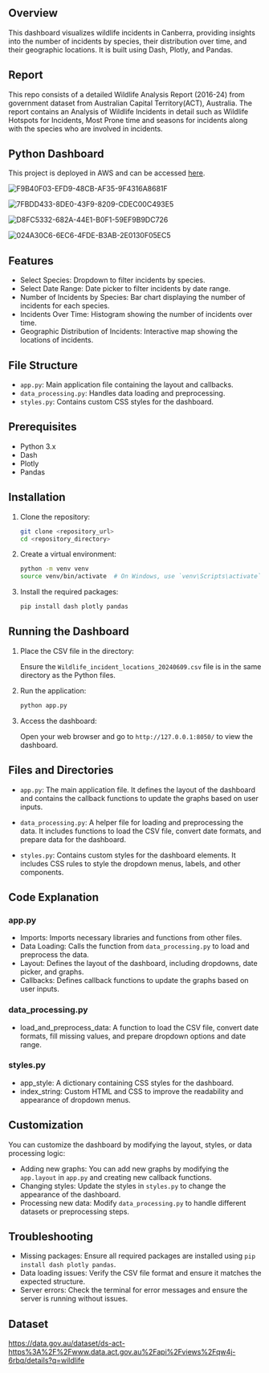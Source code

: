 
## Overview

This dashboard visualizes wildlife incidents in Canberra, providing insights into the number of incidents by species, their distribution over time, and their geographic locations. It is built using Dash, Plotly, and Pandas. 

## Report

This repo consists of a detailed Wildlife Analysis Report (2016-24) from government dataset from Australian Capital Territory(ACT), Australia. The report contains an Analysis of Wildlife Incidents in detail such as Wildlife Hotspots for Incidents, Most Prone time and seasons for incidents along with the species who are involved in incidents.


## Python Dashboard

This project is deployed in AWS and can be accessed [here](http://ec2-52-62-61-15.ap-southeast-2.compute.amazonaws.com).


![F9B40F03-EFD9-48CB-AF35-9F4316A8681F](https://github.com/acharyaarish/Python_Dashboard/assets/87922896/63b84853-03a9-4b99-8c5f-1a04f2b8b247)

![7FBDD433-8DE0-43F9-8209-CDEC00C493E5](https://github.com/acharyaarish/Python_Dashboard/assets/87922896/7f7bc64e-b44c-49f6-8dbd-453b02704af1)

![D8FC5332-682A-44E1-B0F1-59EF9B9DC726](https://github.com/acharyaarish/Python_Dashboard/assets/87922896/5bdaddf7-5075-4ff6-b100-86bdc0aa04e6)

![024A30C6-6EC6-4FDE-B3AB-2E0130F05EC5](https://github.com/acharyaarish/Python_Dashboard/assets/87922896/264f2c21-0e57-4c98-b662-a601fc722644)


## Features

- Select Species: Dropdown to filter incidents by species.
- Select Date Range: Date picker to filter incidents by date range.
- Number of Incidents by Species: Bar chart displaying the number of incidents for each species.
- Incidents Over Time: Histogram showing the number of incidents over time.
- Geographic Distribution of Incidents: Interactive map showing the locations of incidents.

## File Structure

- `app.py`: Main application file containing the layout and callbacks.
- `data_processing.py`: Handles data loading and preprocessing.
- `styles.py`: Contains custom CSS styles for the dashboard.

## Prerequisites

- Python 3.x
- Dash
- Plotly
- Pandas

## Installation

1. Clone the repository:

   ```sh
   git clone <repository_url>
   cd <repository_directory>
   ```

2. Create a virtual environment:

   ```sh
   python -m venv venv
   source venv/bin/activate  # On Windows, use `venv\Scripts\activate`
   ```

3. Install the required packages:

   ```sh
   pip install dash plotly pandas
   ```

## Running the Dashboard

1. Place the CSV file in the directory:
   
   Ensure the `Wildlife_incident_locations_20240609.csv` file is in the same directory as the Python files.

2. Run the application:

   ```sh
   python app.py
   ```

3. Access the dashboard:

   Open your web browser and go to `http://127.0.0.1:8050/` to view the dashboard.

## Files and Directories

- `app.py`: The main application file. It defines the layout of the dashboard and contains the callback functions to update the graphs based on user inputs.

- `data_processing.py`: A helper file for loading and preprocessing the data. It includes functions to load the CSV file, convert date formats, and prepare data for the dashboard.

- `styles.py`: Contains custom styles for the dashboard elements. It includes CSS rules to style the dropdown menus, labels, and other components.

## Code Explanation

### app.py

- Imports: Imports necessary libraries and functions from other files.
- Data Loading: Calls the function from `data_processing.py` to load and preprocess the data.
- Layout: Defines the layout of the dashboard, including dropdowns, date picker, and graphs.
- Callbacks: Defines callback functions to update the graphs based on user inputs.

### data_processing.py

- load_and_preprocess_data: A function to load the CSV file, convert date formats, fill missing values, and prepare dropdown options and date range.

### styles.py

- app_style: A dictionary containing CSS styles for the dashboard.
- index_string: Custom HTML and CSS to improve the readability and appearance of dropdown menus.

## Customization

You can customize the dashboard by modifying the layout, styles, or data processing logic:

- Adding new graphs: You can add new graphs by modifying the `app.layout` in `app.py` and creating new callback functions.
- Changing styles: Update the styles in `styles.py` to change the appearance of the dashboard.
- Processing new data: Modify `data_processing.py` to handle different datasets or preprocessing steps.

## Troubleshooting

- Missing packages: Ensure all required packages are installed using `pip install dash plotly pandas`.
- Data loading issues: Verify the CSV file format and ensure it matches the expected structure.
- Server errors: Check the terminal for error messages and ensure the server is running without issues.

## Dataset

https://data.gov.au/dataset/ds-act-https%3A%2F%2Fwww.data.act.gov.au%2Fapi%2Fviews%2Fqw4j-6rbq/details?q=wildlife
